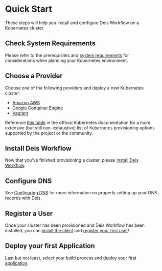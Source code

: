 # Quick Start

These steps will help you install and configure Deis Workflow on a Kubernetes cluster.

## Check System Requirements

Please refer to the prerequisites and [system requirements][] for considerations when planning your Kubernetes environment.

## Choose a Provider

Choose one of the following providers and deploy a new Kubernetes cluster:

- [Amazon AWS](http://kubernetes.io/v1.1/docs/getting-started-guides/aws.html)
- [Google Container Engine](https://cloud.google.com/container-engine/docs/before-you-begin)
- [Vagrant](http://kubernetes.io/v1.1/docs/getting-started-guides/vagrant.html)

Reference [this table](http://kubernetes.io/v1.1/docs/getting-started-guides/#table-of-solutions) in the official Kubernetes documentation for a more extensive (but still non-exhaustive) list of Kubernetes provisioning options supported by the project or the community.

## Install Deis Workflow

Now that you've finished provisioning a cluster, please [Install Deis Workflow][install deis].

## Configure DNS

See [Configuring DNS][] for more information on properly setting up your DNS records with Deis.

## Register a User

Once your cluster has been provisioned and Deis Workflow has been installed, you can
[install the client][client] and [register your first user][register]!

## Deploy your first Application

Last but not least, select your build process and [deploy your first application][deploy].

[client]: ../using-deis/installing-the-client.md
[configuring object storage]: configuring-object-storage.md
[configuring dns]: ../managing-workflow/configuring-dns.md
[deploy]: ../using-deis/deploying-an-application.md
[install deis]: installing-deis-workflow.md
[register]: ../using-deis/registering-a-user.md
[system requirements]: system-requirements.md
